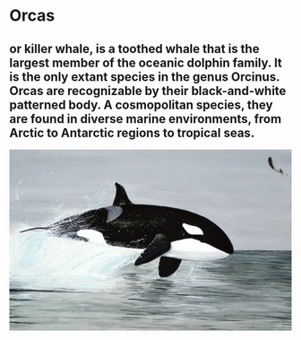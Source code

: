 # Orcas
or killer whale, is a toothed whale that is the largest member of the oceanic dolphin family. It is the only extant species in the genus Orcinus. Orcas are recognizable by their black-and-white patterned body. A cosmopolitan species, they are found in diverse marine environments, from Arctic to Antarctic regions to tropical seas.
---
![Orcas](https://github.com/Alishka-Space/Animals-ex/blob/main/orca.jpg?raw=true)